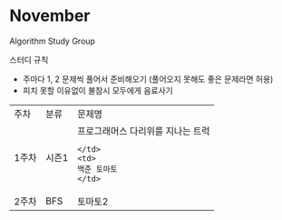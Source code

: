 # November
Algorithm Study Group

스터디 규칙
- 주마다 1, 2 문제씩 풀어서 준비해오기 (풀어오지 못해도 좋은 문제라면 허용)
- 피치 못할 이유없이 불참시 모두에게 음료사기

<table>
  <tr>
    <td>주차</td>
    <td>분류</td>
    <td>문제명</td>
  </tr>
  <tr>
    <td>1주차</td>
    <td>시즌1</td>
    <td>
      프로그래머스 다리위를 지나는 트럭
      
    </td>
    <td>
    백준 토마토
    </td>
  </tr>
      
  <tr>
    <td>2주차</td>
    <td>BFS</td>
    <td>토마토2</td>
  </tr>
</table>
